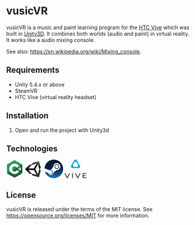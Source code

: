 vusicVR
=====================================
vusicVR is a music and paint learning program for the [HTC Vive](https://www.vive.com/de/) which was built in [Unity3D](https://unity3d.com/de). It combines both worlds (audio and paint) in virtual reality. It works like a audio mixing console.

See also: https://en.wikipedia.org/wiki/Mixing_console.

Requirements
--------------------

- Unity 5.4.x or above
- SteamVR
- HTC Vive (virtual reality headset)

Installation
--------------------

1. Open and run the project with Unity3d

Technologies
----------------------

![](Assets/icons/csharp.png)
![](Assets/icons/unity3d.png)
![](Assets/icons/steam.png)
![](Assets/icons/vive.png)


License
-------
vusicVR is released under the terms of the MIT license. See https://opensource.org/licenses/MIT for more information.

